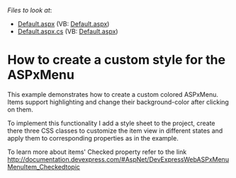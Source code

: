 <!-- default file list -->
*Files to look at*:

* [Default.aspx](./CS/WebSite/Default.aspx) (VB: [Default.aspx](./VB/WebSite/Default.aspx))
* [Default.aspx.cs](./CS/WebSite/Default.aspx.cs) (VB: [Default.aspx](./VB/WebSite/Default.aspx))
<!-- default file list end -->
# How to create a custom style for the ASPxMenu


<p>This example demonstrates how to create a custom colored ASPxMenu. Items support highlighting and change their background-color after clicking on them.</p><p>To implement this functionality I add a style sheet to the project, create there three CSS classes to customize the item view in different states and apply them to corresponding properties as in the example.</p><p>To learn more about items' Checked property refer to the link <a href="http://documentation.devexpress.com/#AspNet/DevExpressWebASPxMenuMenuItem_Checkedtopic"><u>http://documentation.devexpress.com/#AspNet/DevExpressWebASPxMenuMenuItem_Checkedtopic</u></a></p><br />


<br/>


